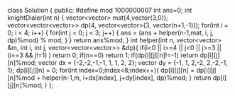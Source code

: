 class Solution {
public:
#define mod 1000000007
int ans=0;
int knightDialer(int n) {
vector<vector<int>> mat(4,vector<int>(3,0));
vector<vector<vector<int>>> dp(4, vector<vector<int>>(3, vector<int>(n+1,-1)));
for(int i = 0; i < 4; i++) {
for(int j = 0; j < 3; j++) {
ans = (ans + helper(n-1,mat, i, j, dp)%mod) % mod;
}
}
return ans%mod;
}
int helper(int n, vector<vector<int>> &m, int i, int j, vector<vector<vector<int>>> &dp){
if(i<0 || i>=4 || j<0 || j>=3 || (i==3 && j!=1) ) return 0;
if(n==0) return 1;
if(dp[i][j][n]!=-1) return dp[i][j][n]%mod;
vector<int> dx = {-2,-2,-1,-1, 1, 1, 2, 2};
vector<int> dy = {-1, 1, 2,-2, 2,-2,-1, 1};
dp[i][j][n] = 0;
for(int index=0;index<8;index++){
dp[i][j][n]  = dp[i][j][n]%mod  + helper(n-1,m, i+dx[index], j+dy[index], dp)%mod;
}
return dp[i][j][n]%mod;
}
};